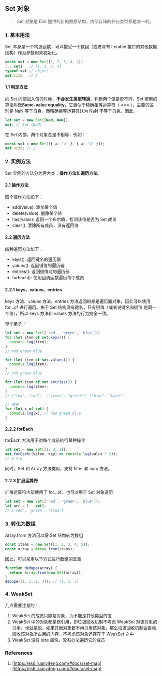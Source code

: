 <!--
 * @Author: your name
 * @Date: 2021-04-20 16:01:02
 * @LastEditTime: 2021-08-26 14:30:54
 * @LastEditors: Please set LastEditors
 * @Description: In User Settings Edit
 * @FilePath: \docsify-based-wiki\docs\ECMAScript\Map.md
-->

## Set 对象

> Set 对象是 ES6 提供的新的数据结构，内部存储的任何类型都是唯一的。

### 1. 基本用法

Set 本身是一个构造函数，可以接受一个数组（或者具有 iterable 接口的其他数据结构）作为参数用来初始化。

```js
const set = new Set([1, 2, 3, 4, 4])
[...set]   // [1, 2, 3, 4]
typeof set // object
set.size   // 4
```

#### 1.1 判定方法

向 Set 内部加入值的时候，**不会发生类型转换**，判断两个值是否不同，Set 使用的算法叫做**Same-value equality**，它类似于精确相等运算符（ === ），主要的区别是 NaN 等于自身，而精确相等运算符认为 NaN 不等于自身。因此，

```js
let set = new Set([NaN, NaN]);
set; // Set {NaN}
```

在 Set 内部，两个对象总是不相等，例如：

```js
const set = new Set([{ a: 'b' }, { a: 'b' }]);
set.size; // 2
```

### 2. 实例方法

Set 实例的方法分为两大类：**操作方法**和**遍历方法**。

#### 2.1 操作方法

四个操作方法如下：

- add(value): 添加某个值
- delete(value): 删除某个值
- has(value): 返回一个布尔值，检测该值是否为 Set 成员
- clear(): 清除所有成员，没有返回值

#### 2.2 遍历方法

四种遍历方法如下：

- keys(): 返回键名的遍历器
- values(): 返回键值的遍历器
- entries(): 返回键值对的遍历器
- forEach(): 使用回调函数遍历每个成员

#### 2.2.1 keys、values、entries

keys 方法、values 方法、entries 方法返回的都是遍历器对象，因此可以使用 for...of 进行遍历。由于 Set 结构没有键名，只有键值（或者说键名和键值
是同一个值），所以 keys 方法和 values 方法的行为完全一致。

举个栗子：

```js
let set = new Set(['red', 'green', 'blue']);
for (let item of set.keys()) {
  console.log(item);
}
// red green blue

for (let item of set.values()) {
  console.log(item);
}
// red green blue

for (let item of set.entries()) {
  console.log(item);
}
// ["red", "red"]  ["green", "green"]  ["blue", "blue"]

// 或者
for (let x of set) {
  console.log(x); // red green blue
}
```

#### 2.2.2 forEach

forEach 方法用于对每个成员执行某种操作

```js
let set = new Set([1, 2, 3]);
set.forEach((value, key) => console.log(value * 2));
// 2 4 6
```

同时，Set 和 Array 方法类似，支持 filter 和 map 方法。

#### 2.2.3 扩展运算符

扩展运算符内部使用了 for...of，也可以用于 Set 对象遍历

```js
let set = new Set(['red', 'green', 'blue']);
let arr = [...set];
// ['red', 'green', 'blue']
```

### 3. 转化为数组

Array.from 方法可以将 Set 结构转为数组

```js
const items = new Set([1, 2, 3, 4, 5]);
const array = Array.from(items);
```

因此，可以采用以下方式进行数组的去重

```js
function dedupe(array) {
  return Array.from(new Set(array));
}
dedupe([1, 1, 2, 3]); // [1, 2, 3]
```

### 4. WeakSet

几点需要注意的：

1. WeakSet 的成员只能是对象，而不能是其他类型的值
2. WeakSet 中的对象都是弱引用，即垃圾回收机制不考虑 WeakSet 对该对象的引用，也就是说，如果其他对象都不再引用该对象，那么垃圾回收机制会自动回收该对象所占用的内存，不考虑该对象还存在于 WeakSet 之中
3. WeakSet 没有 size 属性，没有办法遍历它的成员

### References

1. [https://es6.ruanyifeng.com/#docs/set-map](https://es6.ruanyifeng.com/#docs/set-map)
